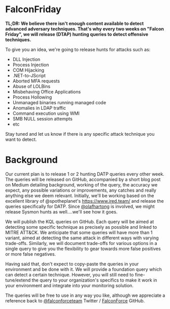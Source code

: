 # FalconFriday
<b>TL;DR: We believe there isn't enough content available to detect advanced adversary techniques. That's why every two weeks on "Falcon Friday", we will release (DTAP) hunting queries to detect offensive techniques.</b>

To give you an idea, we're going to release hunts for attacks such as:

- DLL Injection
- Process Injection
- COM Hijacking
- .NET-to-JScript
- Aborted MFA requests
- Abuse of LOLBins
- Misbehaving Office Applications
- Process Hollowing
- Unmanaged binaries running managed code
- Anomalies in LDAP traffic 
- Command execution using WMI
- SMB NULL session attempts
- etc

Stay tuned and let us know if there is any specific attack technique you want to detect.

# Background

Our current plan is to release 1 or 2 hunting DATP queries every other week. The queries will be released on GitHub, accompanied by a short blog post on Medium detailing background, working of the query, the accuracy we expect, any possible variations or improvements, any catches and really anything else we deem relevant.
Initially, we'll be working based on the excellent library of @spotheplanet's https://www.ired.team/ and release the queries specifically for DATP. Since [@olafhartong](https://github.com/olafhartong) is involved, we might release Sysmon hunts as well….we'll see how it goes.

We will publish the KQL queries on GitHub. Each query will be aimed at detecting some specific technique as precisely as possible and linked to MITRE ATT&CK. We anticipate that some queries will have more than 1 variant, aimed at detecting the same attack in different ways with varying trade-offs. Similarly, we will document trade-offs for various options in a single query to give you the flexibility to gear towards more false positives or more false negatives. 

Having said that, don't expect to copy-paste the queries in your environment and be done with it. We will provide a foundation query which can detect a certain technique. However, you will still need to fine-tune/extend  the query to your organization's specifics to make it work in your environment and integrate into your monitoring solution. 

The queries will be free to use in any way you like, although we appreciate a reference back to [@falconforceteam](https://twitter.com/falconforceteam) Twitter / [FalconForce](https://github.com/falconforceteam) GitHub.
